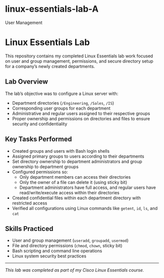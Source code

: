 # linux-essentials-lab-A
User Management
# Linux Essentials Lab

This repository contains my completed Linux Essentials lab work focused on user and group management, permissions, and secure directory setup for a company’s newly created departments.

## Lab Overview

The lab’s objective was to configure a Linux server with:

- Department directories (`/Engineering`, `/Sales`, `/IS`)
- Corresponding user groups for each department
- Administrative and regular users assigned to their respective groups
- Proper ownership and permissions on directories and files to ensure security and confidentiality

## Key Tasks Performed

- Created groups and users with Bash login shells
- Assigned primary groups to users according to their departments
- Set directory ownership to department administrators and group ownership to department groups
- Configured permissions so:
  - Only department members can access their directories
  - Only the owner of a file can delete it (using sticky bit)
  - Department administrators have full access, and regular users have read/write/execute access within their directories
- Created confidential files within each department directory with restricted access
- Verified all configurations using Linux commands like `getent`, `id`, `ls`, and `cat`

## Skills Practiced

- User and group management (`useradd`, `groupadd`, `usermod`)
- File and directory permissions (`chmod`, `chown`, sticky bit)
- Bash scripting and command line operations
- Linux system security best practices

---

*This lab was completed as part of my Cisco Linux Essentials course.*
